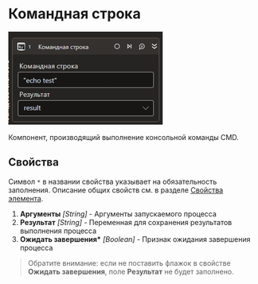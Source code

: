 # Командная строка

![](../../../resources/activities/basic/prog/cmd_base.png)

Компонент, производящий выполнение консольной команды CMD.

## Свойства

Символ `*` в названии свойства указывает на обязательность заполнения. 
Описание общих свойств см. в разделе [Свойства элемента](https://docs.primo-rpa.ru/primo-rpa/primo-studio/process/elements#svoistva-elementa).

1. **Аргументы** *[String]* - Аргументы запускаемого процесса   
1. **Результат** *[String]* - Переменная для сохранения результатов выполнения процесса 
1. **Ожидать завершения\*** *[Boolean]* - Признак ожидания завершения процесса         

> Обратите внимание: если не поставить флажок в свойстве **Ожидать завершения**, поле **Результат** не будет заполнено.
